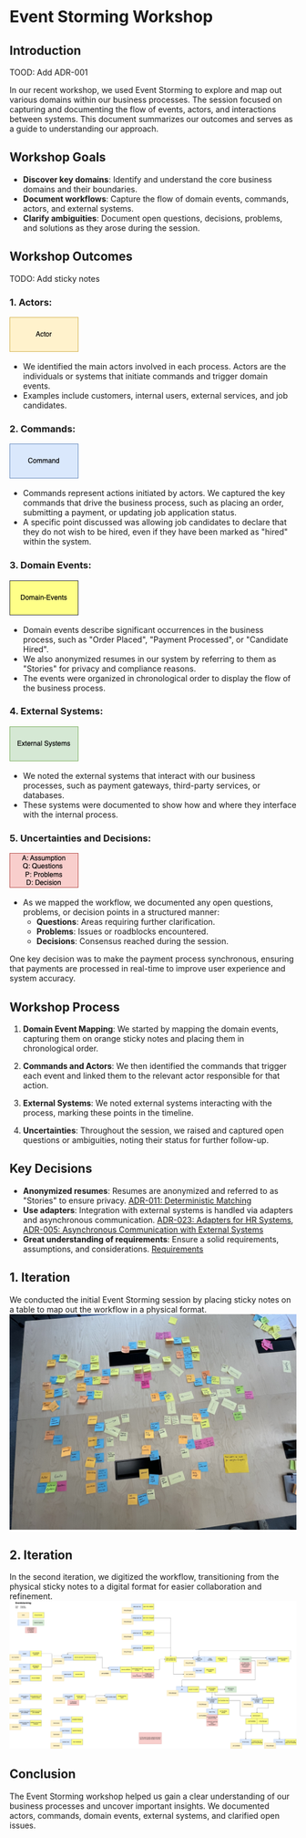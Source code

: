# Event Storming Workshop

## Introduction
TOOD: Add ADR-001

In our recent workshop, we used Event Storming to explore and map out various domains within our business processes. The session focused on capturing and documenting the flow of events, actors, and interactions between systems. This document summarizes our outcomes and serves as a guide to understanding our approach.

## Workshop Goals

- **Discover key domains**: Identify and understand the core business domains and their boundaries.
- **Document workflows**: Capture the flow of domain events, commands, actors, and external systems.
- **Clarify ambiguities**: Document open questions, decisions, problems, and solutions as they arose during the session.

## Workshop Outcomes
TODO: Add sticky notes

### 1. **Actors**:
![Actor](/EventStorming/assets/actor.png)
- We identified the main actors involved in each process. Actors are the individuals or systems that initiate commands and trigger domain events.
- Examples include customers, internal users, external services, and job candidates.

### 2. **Commands**:
![Commands](/EventStorming/assets/command.png)
- Commands represent actions initiated by actors. We captured the key commands that drive the business process, such as placing an order, submitting a payment, or updating job application status.
- A specific point discussed was allowing job candidates to declare that they do not wish to be hired, even if they have been marked as "hired" within the system.

### 3. **Domain Events**:
![Domain Events](/EventStorming/assets/domain_events.png)
- Domain events describe significant occurrences in the business process, such as "Order Placed", "Payment Processed", or "Candidate Hired".
- We also anonymized resumes in our system by referring to them as "Stories" for privacy and compliance reasons.
- The events were organized in chronological order to display the flow of the business process.

### 4. **External Systems**:
![External Systems](/EventStorming/assets/external_system.png)
- We noted the external systems that interact with our business processes, such as payment gateways, third-party services, or databases.
- These systems were documented to show how and where they interface with the internal process.

### 5. **Uncertainties and Decisions**:
![Uncertainties and Decisions](/EventStorming/assets/QA.png)
- As we mapped the workflow, we documented any open questions, problems, or decision points in a structured manner:
  - **Questions**: Areas requiring further clarification.
  - **Problems**: Issues or roadblocks encountered.
  - **Decisions**: Consensus reached during the session.

One key decision was to make the payment process synchronous, ensuring that payments are processed in real-time to improve user experience and system accuracy.

## Workshop Process

1. **Domain Event Mapping**:
   We started by mapping the domain events, capturing them on orange sticky notes and placing them in chronological order.

2. **Commands and Actors**:
   We then identified the commands that trigger each event and linked them to the relevant actor responsible for that action.

3. **External Systems**:
   We noted external systems interacting with the process, marking these points in the timeline.

4. **Uncertainties**:
   Throughout the session, we raised and captured open questions or ambiguities, noting their status for further follow-up.

## Key Decisions

- **Anonymized resumes**: Resumes are anonymized and referred to as "Stories" to ensure privacy. [ADR-011: Deterministic Matching](/ADR/ADR-011-deterministic-matching.md)
- **Use adapters**: Integration with external systems is handled via adapters and asynchronous communication. [ADR-023: Adapters for HR Systems](/ADR/ADR-023-adapters-for-hr-systems.md), [ADR-005: Asynchronous Communication with External Systems](/ADR/ADR-005-async-with-external-systems.md)
- **Great understanding of requirements**: Ensure a solid requirements, assumptions, and considerations. [Requirements](/Requirements/requirements-and-assumptions.md)

## 1. Iteration

We conducted the initial Event Storming session by placing sticky notes on a table to map out the workflow in a physical format.
![Event strorming sticky note](/EventStorming/assets/eventstorming_stickynotes.jpeg)

## 2. Iteration

In the second iteration, we digitized the workflow, transitioning from the physical sticky notes to a digital format for easier collaboration and refinement.
![Event Storming 2. iteration digital](/EventStorming/assets/Eventstorming.png)

## Conclusion

The Event Storming workshop helped us gain a clear understanding of our business processes and uncover important insights. We documented actors, commands, domain events, external systems, and clarified open issues.

